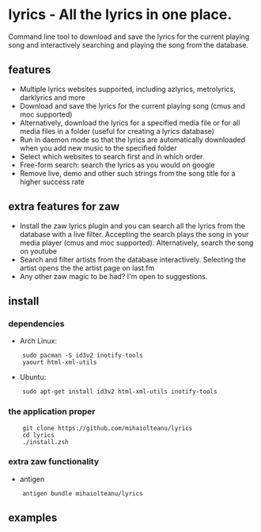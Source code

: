 # lyrics - All the lyrics in one place.
Command line tool to download and save the lyrics for the current playing song and 
interactively searching and playing the song from the database.

## features
- Multiple lyrics websites supported, including azlyrics, metrolyrics, darklyrics and more
- Download and save the lyrics for the current playing song (cmus and moc supported)
- Alternatively, download the lyrics for a specified media file or for all media files in a
  folder (useful for creating a lyrics database)
- Run in daemon mode so that the lyrics are automatically downloaded when you add new music
  to the specified folder
- Select which websites to search first and in which order
- Free-form search: search the lyrics as you would on google
- Remove live, demo and other such strings from the song title for a higher success rate

## extra features for zaw
- Install the zaw lyrics plugin and you can search all the lyrics from the database with a
  live filter. Accepting the search plays the song in your media player (cmus and moc
  supported). Alternatively, search the song on youtube
- Search and filter artists from the database interactively. Selecting the artist opens the
  the artist page on last.fm
- Any other zaw magic to be had? I'm open to suggestions.

## install
### dependencies
- Arch Linux:

``` shell
    sudo pacman -S id3v2 inotify-tools
    yaourt html-xml-utils
```
- Ubuntu:

``` shell
    sudo apt-get install id3v2 html-xml-utils inotify-tools
```

### the application proper

``` shell
    git clone https://github.com/mihaiolteanu/lyrics
    cd lyrics
    ./install.zsh
```

### extra zaw functionality
- antigen

``` shell
    antigen bundle mihaiolteanu/lyrics
```

## examples


